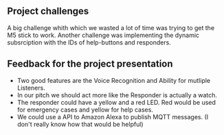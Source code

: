 ## Project challenges
A big challenge whith which we wasted a lot of time was trying to get the M5 stick to work.
Another challenge was implementing the dynamic subsrciption with the IDs of help-buttons and responders.

## Feedback for the project presentation
- Two good features are the Voice Recognition and Ability for mutliple Listeners.
- In our pitch we should act more like the Responder is actually a watch.
- The responder could have a yellow and a red LED. Red would be used for emergency cases and yellow for help cases.
- We could use a API to Amazon Alexa to publish MQTT messages. (I don't really know how that would be helpful)